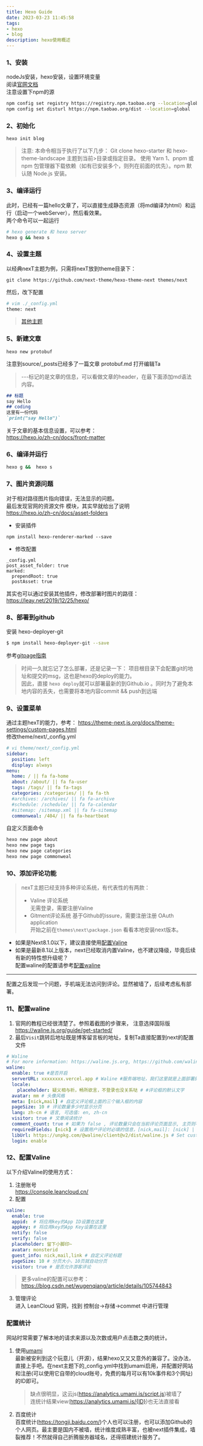 ```yaml
---
title: Hexo Guide
date: 2023-03-23 11:45:58
tags: 
- hexo
- blog
description: hexo使用概述
---
```


### 1、安装
nodeJs安装，hexo安装，设置环境变量  
阅读[官网文档](https://hexo.io/zh-cn/docs/commands)  
注意设置下npm的源  
``` bash
npm config set registry https://registry.npm.taobao.org --location=global
npm config set disturl https://npm.taobao.org/dist --location=global
```


### 2、初始化  
`hexo init blog`  
> 注意: 
> 本命令相当于执行了以下几步：
> Git clone hexo-starter 和 hexo-theme-landscape 主题到当前>目录或指定目录。
 使用 Yarn 1、pnpm 或 npm 包管理器下载依赖（如有已安装多个，则列在前面的优先）。npm 默认随 Node.js 安装。

### 3、编译运行  
此时，已经有一篇hello文章了，可以直接生成静态资源（将md编译为html）和运行（启动一个webServer），然后看效果。  
两个命令可以一起运行   
``` bash
# hexo generate 和 hexo server
hexo g && hexo s
```


### 4、设置主题  
以经典nexT主题为例，只需将nexT放到theme目录下：  
```
git clone https://github.com/next-theme/hexo-theme-next themes/next 
``` 
然后，改下配置
```bash
# vim ./_config.yml
theme: next
```
>[其他主题](https://hexo.io/themes/index.html)  

### 5、新建文章  
```
hexo new protobuf
```
注意到source/_posts已经多了一篇文章 protobuf.md
打开编辑Ta  
> ---标记的是文章的信息，可以看做文章的header，在最下面添加md语法内容。
``` md
## 标题
say Hello
## coding
这里有一份代码
`print("say Hello")`
```
关于文章的基本信息设置，可以参考：  
https://hexo.io/zh-cn/docs/front-matter  


### 6、编译并运行  
```bash
hexo g &&  hexo s
```

### 7、图片资源问题 
对于相对路径图片指向错误，无法显示的问题。  
最后发现官网的资源文件 模块，其实早就给出了说明  
https://hexo.io/zh-cn/docs/asset-folders 
- 安装插件 
```
npm install hexo-renderer-marked --save
```
- 修改配置
```
_config.yml
post_asset_folder: true
marked:
  prependRoot: true
  postAsset: true
```
其实也可以通过安装其他插件，修改部署时图片的路径：  
https://leay.net/2019/12/25/hexo/  

### 8、部署到github  
安装 hexo-deployer-git  
``` bash
$ npm install hexo-deployer-git --save
```
参考[gitpage指南](https://hexo.io/zh-cn/docs/github-pages)  
> 时间一久就忘记了怎么部署，还是记录一下：
> 项目根目录下会配置git的地址和提交的msg，这也是hexo的deploy的能力。  
因此，直接 `hexo deploy`就可以部署最新的到Github.io 。同时为了避免本地内容的丢失，也需要将本地内容commit && push到远端

### 9、设置菜单  
通过主题hexT的能力，参考：
https://theme-next.js.org/docs/theme-settings/custom-pages.html  
修改theme/next/_config.yml  
``` yml
# vi theme/next/_config.yml
sidebar:
  position: left
  display: always
menu:
  home: / || fa fa-home
  about: /about/ || fa fa-user
  tags: /tags/ || fa fa-tags
  categories: /categories/ || fa fa-th
  #archives: /archives/ || fa fa-archive
  #schedule: /schedule/ || fa fa-calendar
  #sitemap: /sitemap.xml || fa fa-sitemap
  commonweal: /404/ || fa fa-heartbeat
```
自定义页面命令
``` bash
hexo new page about
hexo new page tags
hexo new page categories
hexo new page commonweal
```
### 10、添加评论功能  

> nexT主题已经支持多种评论系统，有代表性的有两款：
> - Valine 评论系统  
> 无需登录，需要注册Valine 
> - Gitment评论系统
> 基于Github的issure，需要注册注册 OAuth application  
开始之前在`themes\next\package.json` 看看本地安装next版本。  
- 如果是Next8.1.0以下，建议直接使用[配置Valine](#12配置valine)  
- 如果是最新8.1以上版本，next已经取消内置Valine，也不建议降级，毕竟后续有新的特性想升级呢？  
配置waline的配置请参考[配置waline](#11配置waline)  
---
配置之后发现一个问题，手机端无法访问到评论。显然被墙了，后续考虑私有部署。  



### 11、配置waline
1. 官网的教程已经很清楚了。参照着截图的步骤来， 注意选择国际版
https://waline.js.org/guide/get-started/  
2. 最后`Visit`跳转后地址既是博客留言板的地址，复制Ta直接配置到next的配置文件
``` yml
# Waline
# For more information: https://waline.js.org, https://github.com/walinejs/waline
waline:
  enable: true #是否开启
  serverURL: xxxxxxxx.vercel.app # Waline #服务端地址，我们这里就是上面部署的 Vercel 地址
  locale:
    placeholder: 疑义相与析，畅所欲言，不登录也没关系哒 # #评论框的默认文字
  avatar: mm # 头像风格
  meta: [nick,mail] # 自定义评论框上面的三个输入框的内容
  pageSize: 10 # 评论数量多少时显示分页
  lang: zh-cn # 语言, 可选值: en, zh-cn
  visitor: true # 文章阅读统计
  comment_count: true # 如果为 false , 评论数量只会在当前评论页面显示, 主页则不显示
  requiredFields: [nick] # 设置用户评论时必填的信息，[nick,mail]: [nick] | [nick, mail]
  libUrl: https://unpkg.com/@waline/client@v2/dist/waline.js # Set custom library cdn url
  login: enable
```
### 12、配置Valine
以下介绍Valine的使用方式：
1. 注册账号  
https://console.leancloud.cn/  
2. 配置  
``` yml
valine:
  enable: true 
  appid:  # 将应用key的App ID设置在这里
  appkey: # 将应用key的App Key设置在这里
  notify: false
  verify: false
  placeholder: 留下小脚印~
  avatar: monsterid 
  guest_info: nick,mail,link # 自定义评论标题
  pageSize: 10 # 分页大小，10页就自动分页
  visitor: true # 是否允许游客评论
```  
> 更多valine的配置可以参考：  
> https://blog.csdn.net/wugenqiang/article/details/105744843

3. 管理评论  
进入 LeanCloud 官网，找到 控制台->存储->commet 中进行管理  



### 配置统计
网站时常需要了解本地的请求来源以及次数或用户点击数之类的统计。
1. 使用[umami](https://umami.is/)  
最新被安利到这个玩意儿（开源），结果hexo又又又意外的兼容了。没办法，直接上手吧。在next主题下的_config.yml中找到umami启用，并配置好网站和注册(可以使用它自带的cloud账号，免费的每月可以有10k事件和3个网址)的ID即可。  

    > 缺点很明显，这云js(https://analytics.umami.is/script.js)被墙了  
    连统计结果view(https://analytics.umami.is/{ID})也无法直接看  

2. 百度统计  
百度统计(https://tongji.baidu.com/)个人也可以注册，也可以添加Github的个人网页。最主要是国内不被墙，统计维度成熟丰富，也被next插件集成，墙裂推荐！不然就得自己折腾服务器域名，还得搭建统计服务了。  

